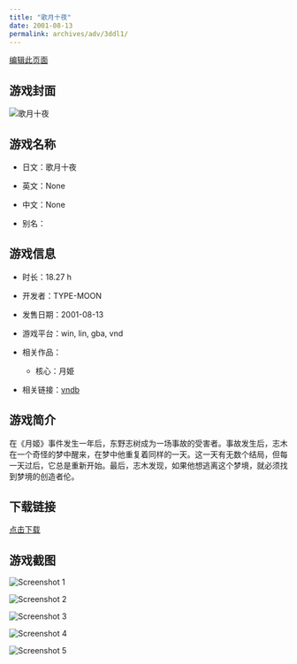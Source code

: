 ```yaml
---
title: "歌月十夜"
date: 2001-08-13
permalink: archives/adv/3ddl1/
---
```

[编辑此页面](https://github.com/ACG-3/ADV3-source/blob/main/source/_posts/%E6%AD%8C%E6%9C%88%E5%8D%81%E5%A4%9C.md)

## 游戏封面

![歌月十夜](https://pan.timero.xyz/d/onedrive/img_lib_001/%E6%AD%8C%E6%9C%88%E5%8D%81%E5%A4%9C_cover.avif)


## 游戏名称

- 日文：歌月十夜
- 英文：None
- 中文：None

- 别名：


## 游戏信息

- 时长：18.27 h
- 开发者：TYPE-MOON
- 发售日期：2001-08-13
- 游戏平台：win, lin, gba, vnd
- 相关作品：
   - 核心：月姫

- 相关链接：[vndb](https://vndb.org/v47)


## 游戏简介

在《月姬》事件发生一年后，东野志树成为一场事故的受害者。事故发生后，志木在一个奇怪的梦中醒来，在梦中他重复着同样的一天。这一天有无数个结局，但每一天过后，它总是重新开始。最后，志木发现，如果他想逃离这个梦境，就必须找到梦境的创造者伦。




## 下载链接

[点击下载](https://pan.timero.xyz/onedrive/adv_lib_001/%E6%AD%8C%E6%9C%88%E5%8D%81%E5%A4%9C)


## 游戏截图


![Screenshot 1](https://pan.timero.xyz/d/onedrive/img_lib_001/%E6%AD%8C%E6%9C%88%E5%8D%81%E5%A4%9C_Screenshot_1.avif)

![Screenshot 2](https://pan.timero.xyz/d/onedrive/img_lib_001/%E6%AD%8C%E6%9C%88%E5%8D%81%E5%A4%9C_Screenshot_2.avif)

![Screenshot 3](https://pan.timero.xyz/d/onedrive/img_lib_001/%E6%AD%8C%E6%9C%88%E5%8D%81%E5%A4%9C_Screenshot_3.avif)

![Screenshot 4](https://pan.timero.xyz/d/onedrive/img_lib_001/%E6%AD%8C%E6%9C%88%E5%8D%81%E5%A4%9C_Screenshot_4.avif)

![Screenshot 5](https://pan.timero.xyz/d/onedrive/img_lib_001/%E6%AD%8C%E6%9C%88%E5%8D%81%E5%A4%9C_Screenshot_5.avif)


